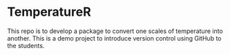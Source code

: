 # TemperatureR
This repo is to develop a package to convert one scales of temperature into another.
This is a demo project to introduce version control using GitHub to the students.
